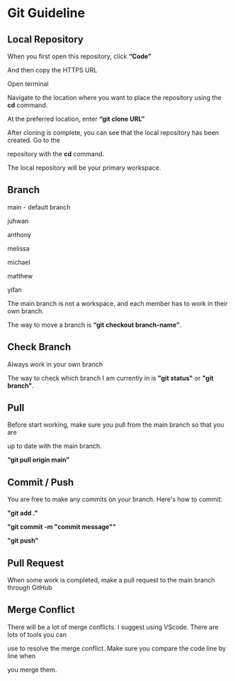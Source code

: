 # Git Guideline

## Local Repository

When you first open this repository, click **“**Code**”**

And then copy the HTTPS URL

Open terminal

Navigate to the location where you want to place the repository using the **cd** command.

At the preferred location, enter **“git clone URL”**

After cloning is complete, you can see that the local repository has been created. Go to the

repository with the **cd** command.

The local repository will be your primary workspace.

## Branch

main - default branch

juhwan

anthony

melissa

michael

matthew

yifan

The main branch is not a workspace, and each member has to work in their own branch.

The way to move a branch is **“git checkout branch-name”**.

## Check Branch
  
Always work in your own branch

The way to check which branch I am currently in is **"git status"** or **"git branch"**.

## Pull
  
Before start working, make sure you pull from the main branch so that you are

up to date with the main branch.

**“git pull origin main”**
  
## Commit / Push

You are free to make any commits on your branch. Here's how to commit:

**"git add ."**

**"git commit -m "commit message""**

**"git push"**
  
## Pull Request

When some work is completed, make a pull request to the main branch through GitHub
  
## Merge Conflict

There will be a lot of merge conflicts. I suggest using VScode. There are lots of tools you can

use to resolve the merge conflict. Make sure you compare the code line by line when

you merge them.

